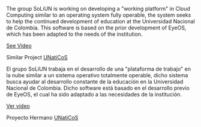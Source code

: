 The group SoLiUN is working on developing a "working platform" in Cloud Computing similar to an operating system fully operable, the system seeks to help the continued development of education at the Universidad Nacional de Colombia. This software is based on the prior development of EyeOS, which has been adapted to the needs of the institution.

[See Video](http://www.youtube.com/watch?v=Z6fRlfOPjUs)

Similar Project [UNatiCoS](http://code.google.com/p/unaticos/)


El grupo SoLiUN trabaja en el desarrollo de una "plataforma de trabajo" en la nube similar a un sistema operativo totalmente operable, dicho sistema busca ayudar al desarrollo constante de la educación en la Universidad Nacional de Colombia. Dicho software está basado en el desarrollo previo de EyeOS, el cual ha sido adaptado a las necesidades de la institución.

[Ver vídeo](http://www.youtube.com/watch?v=Z6fRlfOPjUs)

Proyecto Hermano [UNatiCoS](http://code.google.com/p/unaticos/)